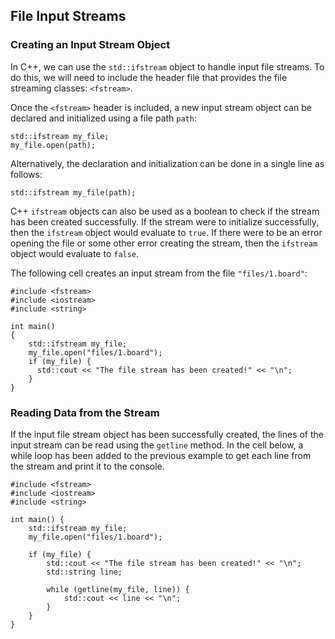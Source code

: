 ## File Input Streams

### Creating an Input Stream Object

In C++, we can use the `std::ifstream` object to handle input file streams. To do this, we will need to include the header file that provides the file streaming classes: `<fstream>`. 

Once the `<fstream>` header is included, a new input stream object can be declared and initialized using a file path `path`:

```
std::ifstream my_file;
my_file.open(path);
```

Alternatively, the declaration and initialization can be done in a single line as follows:

```
std::ifstream my_file(path);
```

C++ `ifstream` objects can also be used as a boolean to check if the stream has been created successfully. If the stream were to initialize successfully, then the `ifstream` object would evaluate to `true`. If there were to be an error opening the file or some other error creating the stream, then the `ifstream` object would evaluate to `false`.

The following cell creates an input stream from the file `"files/1.board"`:

```
#include <fstream>
#include <iostream>
#include <string>

int main()
{
    std::ifstream my_file;
    my_file.open("files/1.board");
    if (my_file) {
      std::cout << "The file stream has been created!" << "\n";
    }    
}
```

### Reading Data from the Stream

If the input file stream object has been successfully created, the lines of the input stream can be read using the `getline` method. In the cell below, a while loop has been added to the previous example to get each line from the stream and print it to the console.

```
#include <fstream>
#include <iostream>
#include <string>

int main() {
    std::ifstream my_file;
    my_file.open("files/1.board");

    if (my_file) {
        std::cout << "The file stream has been created!" << "\n";
        std::string line;

        while (getline(my_file, line)) {
            std::cout << line << "\n";
        }
    }
}
```

